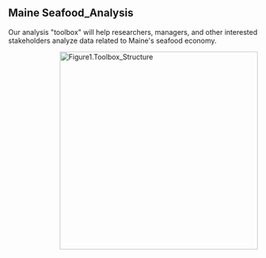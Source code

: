 ## Maine Seafood_Analysis

Our analysis "toolbox" will help researchers, managers, and other interested stakeholders analyze data related to Maine's seafood economy. 

<img style="float: right;" src="https://github.com/Social-Oceans-Lab/Maine_Seafood_Analysis/Figures/Fig1.Toolbox.JPG" alt="Figure1.Toolbox_Structure" width="400"> 
